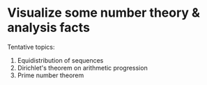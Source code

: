 # Visualize some number theory & analysis facts

Tentative topics:
1. Equidistribution of sequences
2. Dirichlet's theorem on arithmetic progression
3. Prime number theorem

